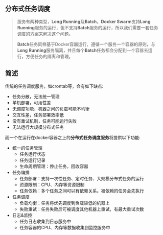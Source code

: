 ## 分布式任务调度

> 服务有两种类型，**Long Running**及**Batch**。**Docker Swarm**支持**Long Running**服务的运行，但不支持**Batch**服务的运行，所以我们需要一套任务调度的方案来解决这个问题。
>
> **Batch**任务同样基于Docker容器运行，遵循一个服务一个容器的原则，与**Long Running**服务隔离，并且每个**Batch**任务都会分配到一个容器去运行，方便任务的隔离和管理。

## 简述

传统的任务调度服务，如crontab等，会有如下缺点:

- 任务分散，无法统一管理
- 单机部署，可用性差
- 无调度功能，机器之间的负载可能不均衡
- 交互性差，任务部署效率低
- 没有重试机制，任务可能运行失败
- 无法运行大规模分布式任务

而一个在运行在docker容器之上的**分布式任务调度服务**将提供以下功能:

- 统一的任务管理
  - 任务运行状态
  - 任务运行记录
  - 生命周期管理：停止任务，回收容器
- 任务编排
  - 任务部署：支持一次性任务、定时任务、大规模分布式任务的运行
  - 资源限制：CPU、内存等资源限制
  - 任务依赖：多个任务之间可以有依赖关系，被依赖的任务会先执行
- 任务调度
  - 负载均衡：任务将优先调度到负载较低的机器上
  - 失败重试：任务失败后可被调度其他机器上重试，有最大重试次数
- 日志&监控
  - 任务日志收集到日志服务中
  - 任务容器的CPU、内存等数据收集到监控服务中